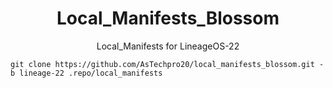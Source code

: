 <h1 align="center" id="title">Local_Manifests_Blossom</h1>
<p align="center" id="description">Local_Manifests for LineageOS-22 </p>

```
git clone https://github.com/AsTechpro20/local_manifests_blossom.git -b lineage-22 .repo/local_manifests
```


